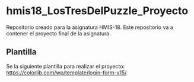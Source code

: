 # hmis18_LosTresDelPuzzle_Proyecto
Repositorio creado para la asignatura HMIS-18. Este repositorio va a contener el proyecto final de la asignatura.

## Plantilla
Se la siguiente plantilla para realizar el proyecto:
https://colorlib.com/wp/template/login-form-v15/
